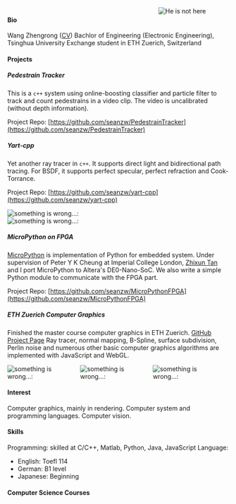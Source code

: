 <style type="text/css">
#photo {
    /*display: inline-block;*/
    position: relative;
   	float: right;
    width: 32%;
}
</style>

<div id = "photo"><img src = "https://seanzw.github.io/img/photo.png" alt = "He is not here"></div>

<style type="text/css">
.img {
    display: inline-block;
    width: 32%;
}
</style>

<style type="text/css">
.img2 {
    display: inline-block;
    width: 50%;
}
</style>

#### Bio
Wang Zhengrong ([CV](https://seanzw.github.io/CV/CV_eng.pdf))
Bachlor of Engineering (Electronic Engineering), Tsinghua University
Exchange student in ETH Zuerich, Switzerland

#### Projects

##### Pedestrain Tracker
This is a `c++` system using online-boosting classifier and particle filter to track and count pedestrains in a video clip. The video is uncalibrated (without depth information).

Project Repo: [https://github.com/seanzw/PedestrainTracker](https://github.com/seanzw/PedestrainTracker)

##### Yart-cpp
Yet another ray tracer in `c++`. It supports direct light and bidirectional path tracing. For BSDF, it supports perfect specular, perfect refraction and Cook-Torrance.

Project Repo: [https://github.com/seanzw/yart-cpp](https://github.com/seanzw/yart-cpp)

<div class = "img2"><img src = "https://seanzw.github.io/img/yart-cornell-box.png" alt = "something is wrong...:"></div>
<div class = "img2"><img src = "https://seanzw.github.io/img/yart-stanford-dragon.png" alt = "something is wrong...:"></div>

##### MicroPython on FPGA
[MicroPython](https://github.com/micropython/micropython) is implementation of Python for embedded system. Under supervision of Peter Y K Cheung at Imperial College London, [Zhixun Tan](https://github.com/phisiart) and I port MicroPython to Altera's DE0-Nano-SoC. We also write a simple Python module to communicate with the FPGA part.

Project Repo: [https://github.com/seanzw/MicroPythonFPGA](https://github.com/seanzw/MicroPythonFPGA)

##### ETH Zuerich Computer Graphics
Finished the master course computer graphics in ETH Zuerich. [GitHub Project Page](https://seanzw.github.io/ETHZ-CG-2014)
Ray tracer, normal mapping, B-Spline, surface subdivision, Perlin noise and numerous other basic computer graphics algorithms are implemented with JavaScript and WebGL.

<div class = "img"><img src = "https://seanzw.github.io/img/CG-NormalMapping.png" alt = "something is wrong...:"></div>
<div class = "img"><img src = "https://seanzw.github.io/img/CG-Opacity.png" alt = "something is wrong...:"></div>
<div class = "img"><img src = "https://seanzw.github.io/img/CG-Marble.png" alt = "something is wrong...:"></div>

#### Interest
Computer graphics, mainly in rendering.
Computer system and programming languages.
Computer vision.

#### Skills
Programming: skilled at C/C++, Matlab, Python, Java, JavaScript
Language: 
- English: Toefl 114
- German: B1 level
- Japanese: Beginning

#### Computer Science Courses

